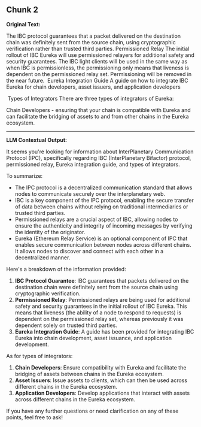 ## Chunk 2

**Original Text:**

The IBC protocol guarantees that a packet delivered on the destination chain was definitely sent from the source chain, using cryptographic verification rather than trusted third parties. ​
Permissioned Relay
The initial rollout of IBC Eureka will use permissioned relayers for additional safety and security guarantees. The IBC light clients will be used in the same way as when IBC is permissionless, the permissioning only means that liveness is dependent on the permissioned relay set. Permissioning will be removed in the near future. ​
Eureka
Integration Guide
A guide on how to integrate IBC Eureka for chain developers, asset issuers, and application developers

​
Types of Integrators
There are three types of integrators of Eureka:

Chain Developers - ensuring that your chain is compatible with Eureka and can facilitate the bridging of assets to and from other chains in the Eureka ecosystem.

---

**LLM Contextual Output:**

It seems you're looking for information about InterPlanetary Communication Protocol (IPC), specifically regarding IBC (InterPlanetary Bifactor) protocol, permissioned relay, Eureka integration guide, and types of integrators.

To summarize:

- The IPC protocol is a decentralized communication standard that allows nodes to communicate securely over the interplanetary web.
- IBC is a key component of the IPC protocol, enabling the secure transfer of data between chains without relying on traditional intermediaries or trusted third parties.
- Permissioned relays are a crucial aspect of IBC, allowing nodes to ensure the authenticity and integrity of incoming messages by verifying the identity of the originator.
- Eureka (Ethereum Relay Service) is an optional component of IPC that enables secure communication between nodes across different chains. It allows nodes to discover and connect with each other in a decentralized manner.

Here's a breakdown of the information provided:

1. **IBC Protocol Guarantee**: IBC guarantees that packets delivered on the destination chain were definitely sent from the source chain using cryptographic verification.
2. **Permissioned Relay**: Permissioned relays are being used for additional safety and security guarantees in the initial rollout of IBC Eureka. This means that liveness (the ability of a node to respond to requests) is dependent on the permissioned relay set, whereas previously it was dependent solely on trusted third parties.
3. **Eureka Integration Guide**: A guide has been provided for integrating IBC Eureka into chain development, asset issuance, and application development.

As for types of integrators:

1. **Chain Developers**: Ensure compatibility with Eureka and facilitate the bridging of assets between chains in the Eureka ecosystem.
2. **Asset Issuers**: Issue assets to clients, which can then be used across different chains in the Eureka ecosystem.
3. **Application Developers**: Develop applications that interact with assets across different chains in the Eureka ecosystem.

If you have any further questions or need clarification on any of these points, feel free to ask!
